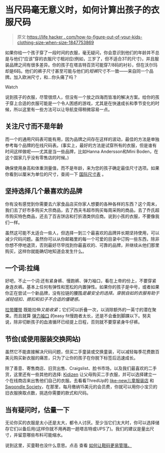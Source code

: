 # 当尺码毫无意义时，如何计算出孩子的衣服尺码

> 原文:[https://life hacker . com/how-to-figure-out-of-your-kids-clothing-size-when-size-1847753869](https://lifehacker.com/how-to-figure-out-your-kids-clothing-size-when-the-size-1847753869)

如果你给一个孩子穿了一段时间的衣服，毫无疑问，你会意识到他们的年龄并不总是与他们“应该”穿的衣服尺寸相对应(例如，三岁了，但不适合3T的尺寸)，并且服装品牌之间有很多差异。你的孩子在塔吉特百货可能穿7/8码的衬衫，但在沃尔玛却是6码。他们的裤子尺寸甚至可能与他们的*短裤*尺寸不一致——来自同一个品牌。加入欧洲尺寸，和...你头痛了吗？

Watch

说到孩子的衣服，尽管很烦人，但没有一个放之四海而皆准的解决方案。给你的孩子穿上合适的衣服可能是一个令人困惑的游戏，尤其是在快速成长和季节变化的时候，所以这里有一些方法可以让导航变得稍微容易一点。

## 关注尺寸而不是年龄

而一个的通用尺码表可能有用，因为品牌之间存在这样的波动，最佳的方法是单独参考每个品牌的在线尺码表。(事实上，最好的方法是试穿所有的衣服，但是谁有时间这样做呢——尤其是当一些品牌，比如Hanna Andersson和Mini Boden，在这个国家几乎没有零售店的时候。)

确保使用身高和体重测量值，而不是年龄，来为您的孩子确定最佳尺寸选项。如果你看到以厘米为单位的尺寸，查阅一下 [国际尺寸表](https://www.sizeguide.net/childrens-clothing-sizes-international-conversion-chart.html) 。

## **坚持选择几个最喜欢的品牌**

你有没有感觉到你需要去六家食品店买你家人想要的各种各样的东西？这个周末，我们去了好市多购买大宗商品，去了西夫韦超市购买每周采购的商品，去了乔氏超市购买特色商品，还去了百吉饼店和打折酒类供应商。说到小孩的衣服，不要像我们一样。

虽然这可能不太适合一些人，但选择一到三个最喜欢的品牌并长期坚持使用，可以减少尺码问题。虽然你可以从你邮箱里的每一个可爱的目录中订购一些东西，除非你想不停地退货，否则最好尽早找到你最喜欢的、可靠的品牌，并继续从他们那里购买，这样你就能确切地知道会发生什么。

## 一个词:拉绳

好吧，不止一个词:还有紧身裤、慢跑裤、弹力袖口，看在上帝的份上，不要穿紧身连衣裤。基本上任何有弹性和宽松的内置弹性。如果你的孩子是中号，或者如果你正在尝试一个新品牌，没有拉链的腰围*是最安全的选择。穿脱自如的衣服有助于减轻纽扣、摁扣和扣子不合适的僵硬感。*

[拉带腰带](https://oldnavy.gap.com/browse/product.do?pid=553847012&vid=1&tid=onpl000017&kwid=1&ap=7&gclid=Cj0KCQjw18WKBhCUARIsAFiW7JzzeJ6wx_Mb6McRIFp_PXli7RJmY772XfC76OC6jM902fxYLrDx69QaAid_EALw_wcB&gclsrc=aw.ds#pdp-page-content) 既能拉伸*又能收紧*；它们可以折叠一次，以消除额外的一英寸的潜在聚束。而且就算 [弹力袖口](https://www.target.com/p/boys-stretch-pull-on-jogger-fit-pants-cat-jack/-/A-54555133) 的easy fit慢跑者太长，还是不会垂到脚踝以下。努夫说，除非切断孩子的血液循环已经提上日程，否则就不要穿紧身牛仔裤。

## **节俭(或使用服装交换网站)**

虽然它不能直接解决尺码问题，但买二手童装或交换童装，可以减轻每季花费数百美元购买新衣服的痛苦，只为了让你的孩子在你脱下标签后迅速成长。

除了善意、寄售商店、旧货出售、Craigslist、脸书市场，以及我们最喜欢的二手货，这里还有一些其他的选择: [Kidizen](https://www.kidizen.com/) 让父母购买二手衣服，并可以选择建立一个在线商店来出售他们自己的衣服。去看看ThredUp的 [like-new儿童服装店](https://www.thredup.com/kids) 和[Swoondle Society](https://www.swoondlesociety.com/)，在那里，每月缴纳15美元的会员费，你就可以用你小宝贝的旧衣服换取点数，挑选你需要的款式和尺码。

## 当有疑问时，估量一下

无论你买的衣服是太小还是太大，都令人讨厌。至少当它们太大时，你可以选择储存它们以备后用(这样你就不用再跑一趟塔吉特或UPS了)。我们的建议是量出尺寸，并留意哪些布料可能缩水。

说到这里，买童鞋也没什么意思。点击 查看 [如何让鞋码更易管理。](https://lifehacker.com/how-to-figure-out-your-kids-shoe-size-1843464064)
